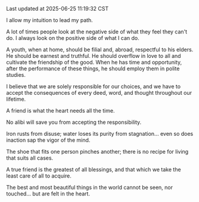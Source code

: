 Last updated at 2025-06-25 11:19:32 CST

I allow my intuition to lead my path.

A lot of times people look at the negative side of what they feel they can't do. I always look on the positive side of what I can do.

A youth, when at home, should be filial and, abroad, respectful to his elders. He should be earnest and truthful. He should overflow in love to all and cultivate the friendship of the good. When he has time and opportunity, after the performance of these things, he should employ them in polite studies.

I believe that we are solely responsible for our choices, and we have to accept the consequences of every deed, word, and thought throughout our lifetime.

A friend is what the heart needs all the time.

No alibi will save you from accepting the responsibility.

Iron rusts from disuse; water loses its purity from stagnation... even so does inaction sap the vigor of the mind.

The shoe that fits one person pinches another; there is no recipe for living that suits all cases.

A true friend is the greatest of all blessings, and that which we take the least care of all to acquire.

The best and most beautiful things in the world cannot be seen, nor touched... but are felt in the heart.


